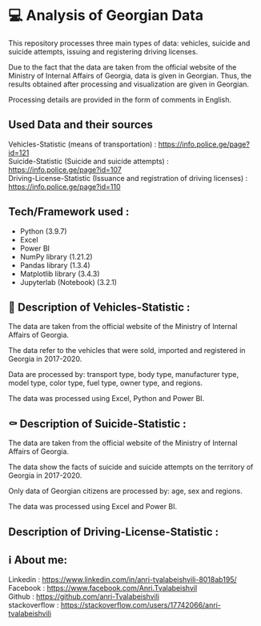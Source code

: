 # 💻 Analysis of Georgian Data
 
This repository processes three main types of data: vehicles, suicide and suicide attempts, issuing and registering driving licenses.

Due to the fact that the data are taken from the official website of the Ministry of Internal Affairs of Georgia, data is given in Georgian.
Thus, the results obtained after processing and visualization are given in Georgian.

Processing details are provided in the form of comments in English.

## Used Data and their sources

Vehicles-Statistic (means of transportation) : https://info.police.ge/page?id=121           <br>
Suicide-Statistic (Suicide and suicide attempts) : https://info.police.ge/page?id=107    <br>
Driving-License-Statistic (Issuance and registration of driving licenses) : https://info.police.ge/page?id=110    <br>

## Tech/Framework used : 

* Python (3.9.7)
* Excel
* Power BI
* NumPy library (1.21.2)
* Pandas library  (1.3.4)
* Matplotlib library (3.4.3)
* Jupyterlab (Notebook) (3.2.1)


## 🚗 Description of Vehicles-Statistic :

The data are taken from the official website of the Ministry of Internal Affairs of Georgia.

The data refer to the vehicles that were sold, imported and registered in Georgia in 2017-2020.

Data are processed by: transport type, body type, manufacturer type, model type, color type, fuel type, owner type, and regions.

The data was processed using Excel, Python and Power BI.


## ⚰️ Description of Suicide-Statistic :

The data are taken from the official website of the Ministry of Internal Affairs of Georgia.

The data show the facts of suicide and suicide attempts on the territory of Georgia in 2017-2020.

Only data of Georgian citizens are processed by: age, sex and regions.

The data was processed using Excel and Power BI.


## Description of Driving-License-Statistic :




## ℹ️ About me:

 Linkedin : https://www.linkedin.com/in/anri-tvalabeishvili-8018ab195/    <br/>
 Facebook : https://www.facebook.com/Anri.Tvalabeishvil   <br/>
 Github : https://github.com/anri-Tvalabeishvili    <br/>
 stackoverflow : https://stackoverflow.com/users/17742066/anri-tvalabeishvili   <br/>
 

